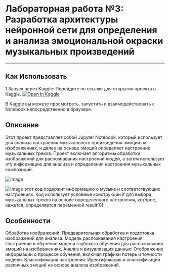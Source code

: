 # Лабораторная работа №3: Разработка архитектуры нейронной сети для определения и анализа эмоциональной окраски музыкальных произведений
---

## Как Использовать

1.Запуск через Kaggle:
Перейдите по ссылке для открытия проекта в Kaggle.
[![Open In Kaggle](https://kaggle.com/static/images/open-in-kaggle.svg)]((https://www.kaggle.com/code/yaroslav117/notebookd4b5b00058/edit))

В Kaggle вы можете просмотреть, запустить и взаимодействовать с Notebook непосредственно в браузере.

## Описание
Этот проект представляет собой Jupyter Notebook, который использует для анализа настраения музыкального произведения эмоции на изображениях, и далее на основе эмоций определяет настроение музыкальных треков. Проект включает алгоритмы обработки изображений для распознавания настроений людей, а затем использует эту информацию для анализа и определения настроения музыкальных композиций.

![image](https://github.com/7XEZ/laba-3/assets/120032855/77a6c94e-f887-431f-ba94-c2dd554ee3cd)

![image](https://github.com/7XEZ/laba-3/assets/120032855/97e4ec65-e778-4749-af87-3fc90cdccaf2)
этот код содержит  информацию о музыке и соответствующих настроениях. Код использует условные конструкции if для выбора музыкальных треков на основе определенного настроения, которое, кажется, определяется переменной result[0].

## Особенности
Обработка изображений: Предварительная обработка и подготовка изображений для анализа.
Модель распознавания настроения: Построение и обучение модели глубокого обучения для распознавания эмоций на изображениях.
Анализ и визуализация данных: Отображение информации о процессе обучения, включая графики потерь и точности модели.
Классификация настроения: Идентификация и классификация различных эмоций на основе анализа изображений.


